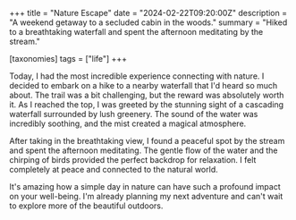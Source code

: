 +++
title = "Nature Escape"
date = "2024-02-22T09:20:00Z"
description = "A weekend getaway to a secluded cabin in the woods."
summary = "Hiked to a breathtaking waterfall and spent the afternoon meditating by the stream."

[taxonomies]
tags = ["life"]
+++

Today, I had the most incredible experience connecting with nature. I decided to embark on a hike to a nearby waterfall that I'd heard so much about. The trail was a bit challenging, but the reward was absolutely worth it. As I reached the top, I was greeted by the stunning sight of a cascading waterfall surrounded by lush greenery. The sound of the water was incredibly soothing, and the mist created a magical atmosphere.

After taking in the breathtaking view, I found a peaceful spot by the stream and spent the afternoon meditating. The gentle flow of the water and the chirping of birds provided the perfect backdrop for relaxation. I felt completely at peace and connected to the natural world.

It's amazing how a simple day in nature can have such a profound impact on your well-being. I'm already planning my next adventure and can't wait to explore more of the beautiful outdoors.
